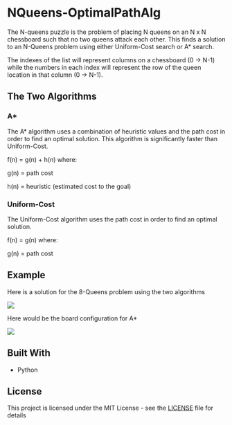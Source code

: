# NQueens-OptimalPathAlg

The N-queens puzzle is the problem of placing N queens on an N x N chessboard such that no two queens attack each other. This finds a solution to an N-Queens problem using either Uniform-Cost search or A* search.

The indexes of the list will represent columns on a chessboard (0 -> N-1) while the numbers in each index will represent the row of the queen location in that column (0 -> N-1).


## The Two Algorithms

### A*

The A* algorithm uses a combination of heuristic values and the path cost in order to find an optimal solution. This algorithm is significantly faster than Uniform-Cost.

f(n) = g(n) + h(n) where:

g(n) = path cost

h(n) = heuristic (estimated cost to the goal)

### Uniform-Cost

The Uniform-Cost algorithm uses the path cost in order to find an optimal solution.

f(n) = g(n) where:

g(n) = path cost

## Example

Here is a solution for the 8-Queens problem using the two algorithms

![](https://i.gyazo.com/49f476cd5a6d92b654daf419dfd1303f.png)

Here would be the board configuration for A*

![](https://i.gyazo.com/b9897a9733b8f3e706c85a92a33a77f0.png)


## Built With

* Python

## License

This project is licensed under the MIT License - see the [LICENSE](LICENSE) file for details
